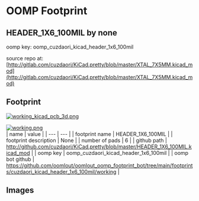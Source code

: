 # OOMP Footprint  
## HEADER_1X6_100MIL  by none  
  
oomp key: oomp_cuzdaori_kicad_header_1x6_100mil  
  
source repo at: [http://gitlab.com/cuzdaori/KiCad.pretty/blob/master/XTAL_7X5MM.kicad_mod](http://gitlab.com/cuzdaori/KiCad.pretty/blob/master/XTAL_7X5MM.kicad_mod)  
## Footprint  
  
[![working_kicad_pcb_3d.png](working_kicad_pcb_3d_600.png)](working_kicad_pcb_3d.png)  
  
[![working.png](working_600.png)](working.png)  
| name | value | 
| --- | --- | 
| footprint name | HEADER_1X6_100MIL | 
| footprint description | None | 
| number of pads | 6 | 
| github path | http://github.com/cuzdaori/KiCad.pretty/blob/master/HEADER_1X6_100MIL.kicad_mod | 
| oomp key | oomp_cuzdaori_kicad_header_1x6_100mil | 
| oomp bot github | https://github.com/oomlout/oomlout_oomp_footprint_bot/tree/main/footprints/cuzdaori_kicad_header_1x6_100mil/working | 
## Images  

